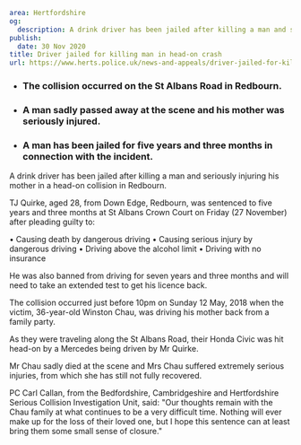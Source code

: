 ```yaml
area: Hertfordshire
og:
  description: A drink driver has been jailed after killing a man and seriously injuring his mother in a head-on collision in Redbourn.
publish:
  date: 30 Nov 2020
title: Driver jailed for killing man in head-on crash
url: https://www.herts.police.uk/news-and-appeals/driver-jailed-for-killing-man-in-head-on-crash-0933
```

* ### The collision occurred on the St Albans Road in Redbourn.

 * ### A man sadly passed away at the scene and his mother was seriously injured.

 * ### A man has been jailed for five years and three months in connection with the incident.

A drink driver has been jailed after killing a man and seriously injuring his mother in a head-on collision in Redbourn.

TJ Quirke, aged 28, from Down Edge, Redbourn, was sentenced to five years and three months at St Albans Crown Court on Friday (27 November) after pleading guilty to:

• Causing death by dangerous driving
• Causing serious injury by dangerous driving
• Driving above the alcohol limit
• Driving with no insurance

He was also banned from driving for seven years and three months and will need to take an extended test to get his licence back.

The collision occurred just before 10pm on Sunday 12 May, 2018 when the victim, 36-year-old Winston Chau, was driving his mother back from a family party.

As they were traveling along the St Albans Road, their Honda Civic was hit head-on by a Mercedes being driven by Mr Quirke.

Mr Chau sadly died at the scene and Mrs Chau suffered extremely serious injuries, from which she has still not fully recovered.

PC Carl Callan, from the Bedfordshire, Cambridgeshire and Hertfordshire Serious Collision Investigation Unit, said: "Our thoughts remain with the Chau family at what continues to be a very difficult time. Nothing will ever make up for the loss of their loved one, but I hope this sentence can at least bring them some small sense of closure."
